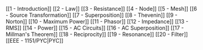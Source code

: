
[[1 - Introduction]]
[[2 - Law]]
[[3 - Resistance]]
[[4 - Node]]
[[5 - Mesh]]
[[6 - Source Transformation]]
[[7 - Superposition]]
[[8 - Thevenin]]
[[9 - Norton]]
[[10 - Maximum Power]]
[[11 - Phasor]]
[[12 - Impedance]]
[[13 - RMS]]
[[14 - Power]]
[[15 - AC Circuits]]
[[16 - AC Superposition]]
[[17 - Millman's Theorem]]
[[18 - Reciprocity]]
[[19 - Resonance]]
[[20 - Filter]]
[[EEE - 1151/PYC|PYC]]